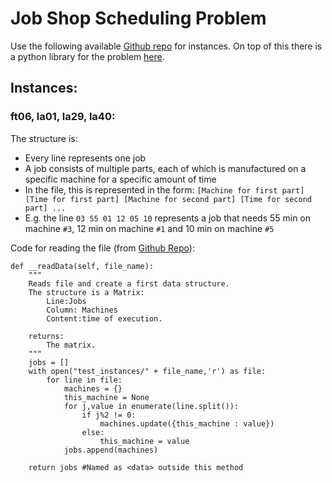 # Job Shop Scheduling Problem

Use the following available [Github repo](https://en.wikipedia.org/wiki/Job-shop_scheduling) for instances. On top of this there is a python library for the problem [here](https://pypi.org/project/job-shop-lib/).

## Instances:

### ft06, la01, la29, la40:

The structure is:
- Every line represents one job
- A job consists of multiple parts, each of which is manufactured on a specific machine for a specific amount of time
- In the file, this is represented in the form: 
`[Machine for first part] [Time for first part] [Machine for second part] [Time for second part] ...`
- E.g. the line `03 55 01 12 05 10` represents a job that needs 55 min on machine `#3`, 12 min on machine `#1` and 10 min on machine `#5`


Code for reading the file (from [Github Repo](https://github.com/BrenoCPimenta/Ant-Colony-Optimization)):
```
def __readData(self, file_name):
    """
    Reads file and create a first data structure.
    The structure is a Matrix:
        Line:Jobs 
        Column: Machines
        Content:time of execution.

    returns:
        The matrix.
    """        
    jobs = []
    with open("test_instances/" + file_name,'r') as file: 
        for line in file: 
            machines = {}
            this_machine = None
            for j,value in enumerate(line.split()):
                if j%2 != 0:
                    machines.update({this_machine : value})
                else:
                    this_machine = value
            jobs.append(machines)

    return jobs #Named as <data> outside this method
```
